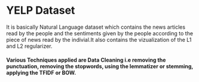# YELP Dataset
It is basically Natural Language dataset which contains the news articles read by the people and the sentiments given by the people according to the piece of news read by the indivial.It also contains the vizualization of the L1 and L2 regularizer.
#### Various Techniques applied are Data Cleaning i.e removing the punctuation, removing the stopwords, using the lemmatizer or stemming, applying the TFIDF or BOW.

